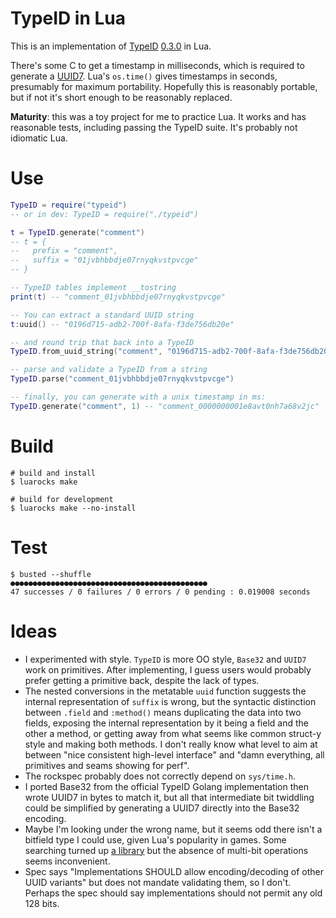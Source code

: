 
# TypeID in Lua

This is an implementation of [TypeID](https://github.com/jetify-com/typeid) [0.3.0](https://github.com/jetify-com/typeid/tree/main/spec) in Lua.

There's some C to get a timestamp in milliseconds, which is required to generate a [UUID7](https://en.wikipedia.org/wiki/Universally_unique_identifier#Version_7_\(timestamp_and_random\)).
Lua's `os.time()` gives timestamps in seconds, presumably for maximum portability.
Hopefully this is reasonably portable, but if not it's short enough to be reasonably replaced.

**Maturity**: this was a toy project for me to practice Lua.
It works and has reasonable tests, including passing the TypeID suite.
It's probably not idiomatic Lua.


# Use

```lua
TypeID = require("typeid")
-- or in dev: TypeID = require("./typeid")

t = TypeID.generate("comment")
-- t = {
--   prefix = "comment",
--   suffix = "01jvbhbbdje07rnyqkvstpvcge"
-- }

-- TypeID tables implement __tostring
print(t) -- "comment_01jvbhbbdje07rnyqkvstpvcge"

-- You can extract a standard UUID string
t:uuid() -- "0196d715-adb2-700f-8afa-f3de756db20e"

-- and round trip that back into a TypeID
TypeID.from_uuid_string("comment", "0196d715-adb2-700f-8afa-f3de756db20e")

-- parse and validate a TypeID from a string
TypeID.parse("comment_01jvbhbbdje07rnyqkvstpvcge")

-- finally, you can generate with a unix timestamp in ms:
TypeID.generate("comment", 1) -- "comment_0000000001e8avt0nh7a68v2jc"
```


# Build

```
# build and install
$ luarocks make

# build for development
$ luarocks make --no-install
```


# Test

```
$ busted --shuffle
●●●●●●●●●●●●●●●●●●●●●●●●●●●●●●●●●●●●●●●●●●●●
47 successes / 0 failures / 0 errors / 0 pending : 0.019008 seconds
```


# Ideas

 * I experimented with style.
   `TypeID` is more OO style, `Base32` and `UUID7` work on primitives.
   After implementing, I guess users would probably prefer getting a primitive back, despite the lack of types.
 * The nested conversions in the metatable `uuid` function suggests the internal representation of `suffix` is wrong,
   but the syntactic distinction between `.field` and `:method()` means duplicating the data into two fields, exposing the internal representation by it being a field and the other a method, or getting away from what seems like common struct-y style and making both methods.
   I don't really know what level to aim at between "nice consistent high-level interface" and "damn everything, all primitives and seams showing for perf".
 * The rockspec probably does not correctly depend on `sys/time.h`.
 * I ported Base32 from the official TypeID Golang implementation then wrote UUID7 in bytes to match it,
   but all that intermediate bit twiddling could be simplified by generating a UUID7 directly into the Base32 encoding.
 * Maybe I'm looking under the wrong name, but it seems odd there isn't a bitfield type I could use, given Lua's popularity in games.
   Some searching turned up [a library](https://github.com/JohnHind/Lua_Bitfield) but the absence of multi-bit operations seems inconvenient.
 * Spec says "Implementations SHOULD allow encoding/decoding of other UUID variants" but does not mandate validating them, so I don't.
   Perhaps the spec should say implementations should not permit any old 128 bits.
